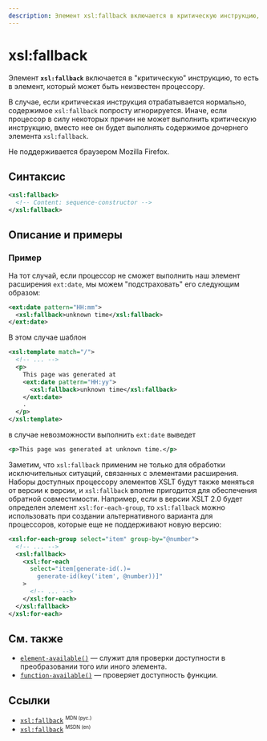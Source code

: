 ```yaml
---
description: Элемент xsl:fallback включается в критическую инструкцию, то есть в элемент, который может быть неизвестен процессору
---
```


# xsl:fallback

Элемент **`xsl:fallback`** включается в "критическую" инструкцию, то есть в элемент, который может быть неизвестен процессору.

В случае, если критическая инструкция отрабатывается нормально, содержимое `xsl:fallback` попросту игнорируется. Иначе, если процессор в силу некоторых причин не может выполнить критическую инструкцию, вместо нее он будет выполнять содержимое дочернего элемента `xsl:fallback`.

Не поддерживается браузером Mozilla Firefox.

## Синтаксис

```xml
<xsl:fallback>
  <!-- Content: sequence-constructor -->
</xsl:fallback>
```

## Описание и примеры

### Пример

На тот случай, если процессор не сможет выполнить наш элемент расширения `ext:date`, мы можем "подстраховать" его следующим образом:

```xml
<ext:date pattern="HH:mm">
  <xsl:fallback>unknown time</xsl:fallback>
</ext:date>
```

В этом случае шаблон

```xml
<xsl:template match="/">
  <!-- ... -->
  <p>
    This page was generated at
    <ext:date pattern="HH:yy">
      <xsl:fallback>unknown time</xsl:fallback>
    </ext:date>
    .
  </p>
</xsl:template>
```

в случае невозможности выполнить `ext:date` выведет

```xml
<p>This page was generated at unknown time.</p>
```

Заметим, что `xsl:fallback` применим не только для обработки исключительных ситуаций, связанных с элементами расширения. Наборы доступных процессору элементов XSLT будут также меняться от версии к версии, и `xsl:fallback` вполне пригодится для обеспечения обратной совместимости. Например, если в версии XSLT 2.0 будет определен элемент `xsl:for-each-group`, то `xsl:fallback` можно использовать при создании альтернативного варианта для процессоров, которые еще не поддерживают новую версию:

```xml
<xsl:for-each-group select="item" group-by="@number">
  <!-- ... -->
  <xsl:fallback>
    <xsl:for-each
      select="item[generate-id(.)=
        generate-id(key('item', @number))]"
    >
      <!-- ... -->
    </xsl:for-each>
  </xsl:fallback>
</xsl:for-each>
```

## См. также

- [`element-available()`](../xpath/element-available.md) — служит для проверки доступности в преобразовании того или иного элемента.
- [`function-available()`](../xpath/function-available.md) — проверяет доступность функции.

## Ссылки

- [`xsl:fallback`](https://developer.mozilla.org/en/XSLT/fallback) <sup><small>MDN (рус.)</small></sup>
- [`xsl:fallback`](https://msdn.microsoft.com/en-us/library/ms256234.aspx) <sup><small>MSDN (en)</small></sup>
